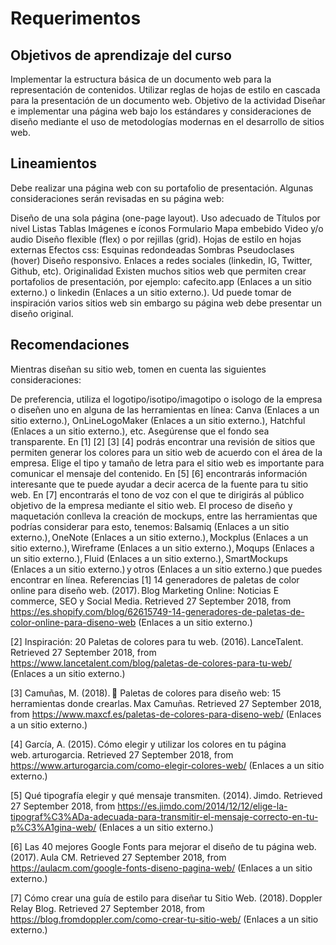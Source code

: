 # Requerimentos

## Objetivos de aprendizaje del curso
Implementar la estructura básica de un documento web para la representación de contenidos.
Utilizar reglas de hojas de estilo en cascada para la presentación de un documento web.
Objetivo de la actividad
Diseñar e implementar una página web bajo los estándares y consideraciones de diseño mediante el uso de metodologías modernas en el desarrollo de sitios web.

## Lineamientos
Debe realizar una página web con su portafolio de presentación. Algunas consideraciones serán revisadas en su página web:

Diseño de una sola página (one-page layout).
Uso adecuado de
Títulos por nivel
Listas
Tablas
Imágenes e íconos
Formulario
Mapa embebido
Video y/o audio 
Diseño flexible (flex) o por rejillas (grid).
Hojas de estilo en hojas externas
Efectos css:
Esquinas redondeadas
Sombras
Pseudoclases (hover)
Diseño responsivo. 
Enlaces a redes sociales (linkedin, IG, Twitter, Github, etc).
Originalidad
Existen muchos sitios web que permiten crear portafolios de presentación, por ejemplo: cafecito.app (Enlaces a un sitio externo.) o linkedin (Enlaces a un sitio externo.). Ud puede tomar de inspiración varios sitios web sin embargo su página web debe presentar un diseño original. 

## Recomendaciones
Mientras diseñan su sitio web, tomen en cuenta las siguientes consideraciones: 

De preferencia, utiliza el logotipo/isotipo/imagotipo o isologo de la empresa o diseñen uno en alguna de las herramientas en línea: Canva (Enlaces a un sitio externo.), OnLineLogoMaker (Enlaces a un sitio externo.), Hatchful (Enlaces a un sitio externo.), etc. Asegúrense que el fondo sea transparente.
En [1] [2] [3] [4] podrás encontrar una revisión de sitios que permiten generar los colores para un sitio web de acuerdo con el área de la empresa. 
Elige el tipo y tamaño de letra para el sitio web es importante para comunicar el mensaje del contenido. En [5] [6] encontrarás información interesante que te puede ayudar a decir acerca de la fuente para tu sitio web. 
En [7] encontrarás el tono de voz con el que te dirigirás al público objetivo de la empresa mediante el sitio web.
El proceso de diseño y maquetación conlleva la creación de mockups, entre las herramientas que podrías considerar para esto, tenemos: Balsamiq (Enlaces a un sitio externo.), OneNote (Enlaces a un sitio externo.), Mockplus (Enlaces a un sitio externo.), Wireframe (Enlaces a un sitio externo.), Moqups (Enlaces a un sitio externo.), Fluid (Enlaces a un sitio externo.), SmartMockups (Enlaces a un sitio externo.) y otros (Enlaces a un sitio externo.) que puedes encontrar en línea. 
Referencias
[1] 14 generadores de paletas de color online para diseño web. (2017). Blog Marketing Online: Noticias E commerce, SEO y Social Media. Retrieved 27 September 2018, from https://es.shopify.com/blog/62615749-14-generadores-de-paletas-de-color-online-para-diseno-web (Enlaces a un sitio externo.) 

[2] Inspiración: 20 Paletas de colores para tu web. (2016). LanceTalent. Retrieved 27 September 2018, from https://www.lancetalent.com/blog/paletas-de-colores-para-tu-web/ (Enlaces a un sitio externo.) 

[3] Camuñas, M. (2018). 🎨 Paletas de colores para diseño web: 15 herramientas donde crearlas. Max Camuñas. Retrieved 27 September 2018, from https://www.maxcf.es/paletas-de-colores-para-diseno-web/ (Enlaces a un sitio externo.) 

[4] García, A. (2015). Cómo elegir y utilizar los colores en tu página web. arturogarcia. Retrieved 27 September 2018, from https://www.arturogarcia.com/como-elegir-colores-web/ (Enlaces a un sitio externo.) 

[5] Qué tipografía elegir y qué mensaje transmiten. (2014). Jimdo. Retrieved 27 September 2018, from https://es.jimdo.com/2014/12/12/elige-la-tipograf%C3%ADa-adecuada-para-transmitir-el-mensaje-correcto-en-tu-p%C3%A1gina-web/ (Enlaces a un sitio externo.) 

[6] Las 40 mejores Google Fonts para mejorar el diseño de tu página web. (2017). Aula CM. Retrieved 27 September 2018, from https://aulacm.com/google-fonts-diseno-pagina-web/ (Enlaces a un sitio externo.) 

[7] Cómo crear una guía de estilo para diseñar tu Sitio Web. (2018). Doppler Relay Blog. Retrieved 27 September 2018, from https://blog.fromdoppler.com/como-crear-tu-sitio-web/ (Enlaces a un sitio externo.) 
